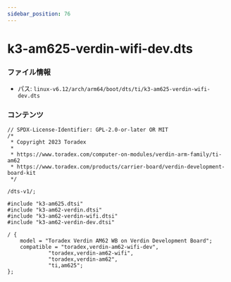 ```yaml
---
sidebar_position: 76
---
```

# k3-am625-verdin-wifi-dev.dts

### ファイル情報

- パス: `linux-v6.12/arch/arm64/boot/dts/ti/k3-am625-verdin-wifi-dev.dts`

### コンテンツ

```dts
// SPDX-License-Identifier: GPL-2.0-or-later OR MIT
/*
 * Copyright 2023 Toradex
 *
 * https://www.toradex.com/computer-on-modules/verdin-arm-family/ti-am62
 * https://www.toradex.com/products/carrier-board/verdin-development-board-kit
 */

/dts-v1/;

#include "k3-am625.dtsi"
#include "k3-am62-verdin.dtsi"
#include "k3-am62-verdin-wifi.dtsi"
#include "k3-am62-verdin-dev.dtsi"

/ {
	model = "Toradex Verdin AM62 WB on Verdin Development Board";
	compatible = "toradex,verdin-am62-wifi-dev",
		     "toradex,verdin-am62-wifi",
		     "toradex,verdin-am62",
		     "ti,am625";
};

```
